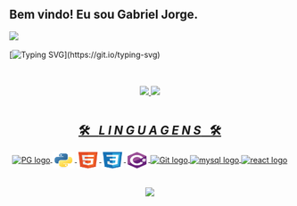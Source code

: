 ## Bem vindo! Eu sou Gabriel Jorge.


<div align="left">
<img height = "85px" src = "https://user-images.githubusercontent.com/92947069/183311882-d6cec5b0-18e8-48cf-a551-098f295fbce5.gif" >

 [![Typing SVG](https://readme-typing-svg.herokuapp.com?font=Poppins&size=20&pause=1000&color=0000FF&v&left=true&width=600&lines=+Eu+sou+Gabriel+Jorge%2C;+Técnico+em+Desenvolvimento+de+Sistemas+pela+Etec+Jales.;Cursando+Análise+e+Desenvolvimento+de+Sistemas+na+Fatec.)](https://git.io/typing-svg)
</div>
<br> <br>

<div align="center">
  <a href="https://github.com/GabrielJorge7/">
  <img width="60%" src="https://github-readme-stats.vercel.app/api?username=GabrielJorge7&show_icons=true&count_private=true&title_color=e61919&icon_color=8e44ad&text_color=58a6ff&bg_color=0d1117&hide_border=true&theme=midnight-purple"/>
  <img width="48%" src="https://github-readme-stats.vercel.app/api/top-langs/?username=GabrielJorge7&layout=compact&title_color=e61919&icon_color=8e44ad&text_color=58a6ff&bg_color=0d1117&hide_border=true&theme=material-palenight"/>
</div>

<div align="center" style="display: inline_block"><br>
 <h2 align="center">🛠️&ensp; <i>L I N G U A G E N S</i> &ensp;🛠️</h2>
  <img align="center" alt="PG logo" height="30" width="40" src="https://img.icons8.com/color/48/000000/postgreesql.png">
   <img align="center" alt="Python logo" height="30" width="40" src="https://raw.githubusercontent.com/devicons/devicon/master/icons/python/python-original.svg">
 <img align="center" alt="HTML logo" height="30" width="40" src="https://raw.githubusercontent.com/devicons/devicon/master/icons/html5/html5-original.svg">
  <img align="center" alt="CSS logo" height="30" width="40" src="https://raw.githubusercontent.com/devicons/devicon/master/icons/css3/css3-original.svg">
  <img align="center" alt="Csharp logo" height="30" width="40" src="https://raw.githubusercontent.com/devicons/devicon/master/icons/csharp/csharp-original.svg">
    <img align="center" alt="Git logo" height="30" width="40" src="https://img.icons8.com/color/48/000000/git.png" />
    <img align="center" alt="mysql logo" height="30" width="40" src="https://img.icons8.com/color/48/000000/mysql.png" />
    <img align="center" alt="react logo" height="30" width="40" src="https://img.icons8.com/color/48/000000/react-native.png" />
</div>
</div>
<br> <br>
<div align="center">
<a href="https://www.linkedin.com/in/gabriel-jorge-0119bb276?utm_source=share&utm_campaign=share_via&utm_content=profile&utm_medium=android_app" target="_blank"><img src="https://img.shields.io/badge/-LinkedIn-%230077B5?style=for-the-badge&logo=linkedin&logoColor=white" target="_blank"></a>  
</div>
</div>

##


